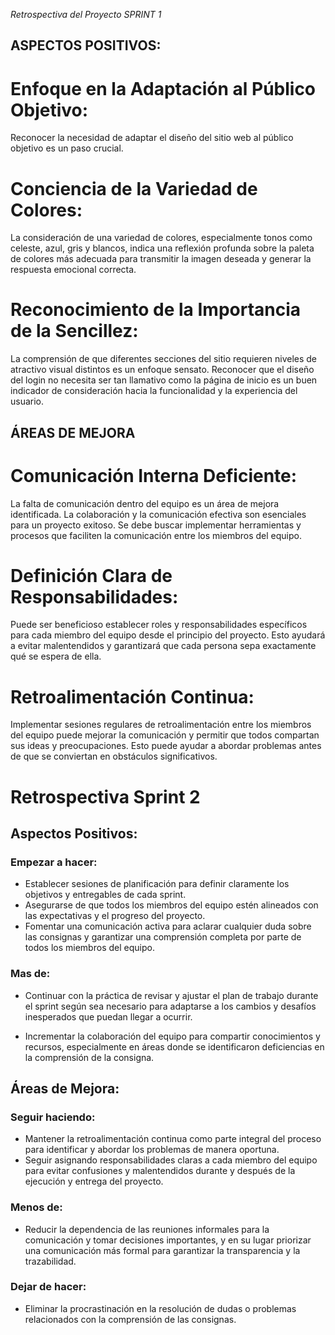 *Retrospectiva del Proyecto*
        *SPRINT 1*

## ASPECTOS POSITIVOS:

# Enfoque en la Adaptación al Público Objetivo:
  Reconocer la necesidad de adaptar el diseño del sitio web al público objetivo es un paso crucial.

# Conciencia de la Variedad de Colores:
  La consideración de una variedad de colores, especialmente tonos como celeste, azul, gris y blancos, indica una reflexión profunda sobre la paleta de colores más adecuada para transmitir la imagen deseada y generar la respuesta emocional correcta.

# Reconocimiento de la Importancia de la Sencillez:
  La comprensión de que diferentes secciones del sitio requieren niveles de atractivo visual distintos es un enfoque sensato. Reconocer que el diseño del login no necesita ser tan llamativo como la página de inicio es un buen indicador de consideración hacia la funcionalidad y la experiencia del usuario.



## ÁREAS DE MEJORA

# Comunicación Interna Deficiente:
  La falta de comunicación dentro del equipo es un área de mejora identificada. La colaboración y la comunicación efectiva son esenciales para un proyecto exitoso. Se debe buscar implementar herramientas y procesos que faciliten la comunicación entre los miembros del equipo.

# Definición Clara de Responsabilidades:
  Puede ser beneficioso establecer roles y responsabilidades específicos para cada miembro del equipo desde el principio del proyecto. Esto ayudará a evitar malentendidos y garantizará que cada persona sepa exactamente qué se espera de ella.

# Retroalimentación Continua:
  Implementar sesiones regulares de retroalimentación entre los miembros del equipo puede mejorar la comunicación y permitir que todos compartan sus ideas y preocupaciones. Esto puede ayudar a abordar problemas antes de que se conviertan en obstáculos significativos.



  # Retrospectiva Sprint 2 

## Aspectos Positivos:

### Empezar a hacer:
- Establecer sesiones de planificación para definir claramente los objetivos y entregables de cada sprint.
- Asegurarse de que todos los miembros del equipo estén alineados con las expectativas y el progreso del proyecto.
- Fomentar una comunicación activa para aclarar cualquier duda sobre las consignas y garantizar una comprensión completa por parte de todos los miembros del equipo.

### Mas de:
- Continuar con la práctica de revisar y ajustar el plan de trabajo durante el sprint según sea necesario para adaptarse a los cambios y desafíos inesperados que puedan llegar a ocurrir.

- Incrementar la colaboración del equipo para compartir conocimientos y recursos, especialmente en áreas donde se identificaron deficiencias en la comprensión de la consigna.

## Áreas de Mejora:

### Seguir haciendo:
- Mantener la retroalimentación continua como parte integral del proceso para identificar y abordar los problemas de manera oportuna.
- Seguir asignando responsabilidades claras a cada miembro del equipo para evitar confusiones y malentendidos durante y después de la ejecución y entrega del proyecto.

### Menos de:
- Reducir la dependencia de las reuniones informales para la comunicación y tomar decisiones importantes, y en su lugar priorizar una comunicación más formal para garantizar la transparencia y la trazabilidad.

### Dejar de hacer:
- Eliminar la procrastinación en la resolución de dudas o problemas relacionados con la comprensión de las consignas.
